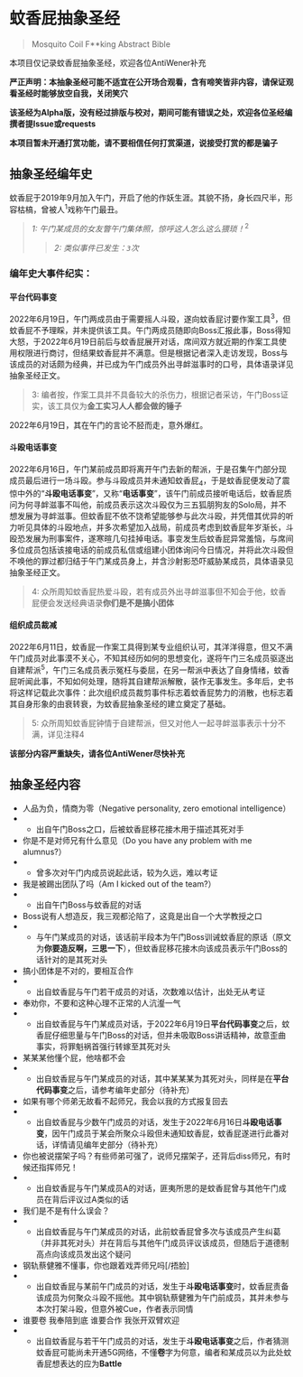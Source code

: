 # 蚊香屁抽象圣经
> Mosquito Coil F**king Abstract Bible

本项目仅记录蚊香屁抽象圣经，欢迎各位AntiWener补充

**严正声明：本抽象圣经可能不适宜在公开场合观看，含有啼笑皆非内容，请保证观看圣经时能够放空自我，关闭笑穴**

**该圣经为Alpha版，没有经过排版与校对，期间可能有错误之处，欢迎各位圣经编撰者提Issue或requests**

**本项目暂未开通打赏功能，请不要相信任何打赏渠道，说接受打赏的都是骗子**

## 抽象圣经编年史

蚊香屁于2019年9月加入午门，开启了他的作妖生涯。其貌不扬，身长四尺半，形容枯槁，曾被人<sup>1</sup>戏称午门最丑。
>*1: 午门某成员的女友瞥午门集体照，惊呼这人怎么这么猥琐！*<sup>2</sup>
>>*2: 类似事件已发生：`3`次*

### 编年史大事件纪实：

#### 平台代码事变

2022年6月19日，午门两成员由于需要摇人斗殴，遂向蚊香屁讨要作案工具<sup>3</sup>，但蚊香屁不予理睬，并未提供该工具。午门两成员随即向Boss汇报此事，Boss得知大怒，于2022年6月19日前后与蚊香屁展开对话，席间双方就近期的作案工具使用权限进行商讨，但结果蚊香屁并不满意。但是根据记者深入走访发现，Boss与该成员的对话颇为经典，并已成为午门成员外出寻衅滋事时的口号，具体语录详见抽象圣经正文。

> 3: 编者按，作案工具并不具备较大的杀伤力，根据记者采访，午门Boss证实，该工具仅为**金工实习人人都会做的锤子**

2022年6月19日，其在午门的言论不胫而走，意外爆红。

#### 斗殴电话事变

2022年6月16日，午门某前成员即将离开午门去新的帮派，于是召集午门部分现成员最后进行一场斗殴。参与斗殴成员并未通知蚊香屁<sub>4</sub>，于是蚊香屁便发动了震惊中外的“**斗殴电话事变**”，又称“**电话事变**”，该午门前成员接听电话后，蚊香屁质问为何寻衅滋事不叫他，前成员表示这次斗殴仅为三五狐朋狗友的Solo局，并不想发展为寻衅滋事。但蚊香屁不依不饶希望能够参与此次斗殴，并凭借其优异的听力听见具体的斗殴地点，并多次希望加入战局，前成员考虑到蚊香屁年岁渐长，斗殴恐发展为刑事案件，遂寒暄几句挂掉电话。事变发生后蚊香屁异常羞恼，与席间多位成员包括该接电话的前成员私信或组建小团体询问今日情况，并将此次斗殴但不唤他的罪过都归结于午门某成员身上，并含沙射影恐吓威胁某成员，具体语录见抽象圣经正文。

> 4: 众所周知蚊香屁热爱斗殴，若有成员外出寻衅滋事但不知会于他，蚊香屁便会发送经典语录**你们是不是搞小团体**

#### 组织成员裁减
2022年6月11日，蚊香屁一作案工具得到某专业组织认可，其洋洋得意，但又不满午门成员对此事漠不关心，不知其经历如何的思想变化，遂将午门三名成员驱逐出自建帮派<sup>5</sup>，午门三名成员表示冤枉与委屈，在另一帮派中表达了自身情绪，蚊香屁听闻此事，不知如何处理，随将其自建帮派解散，装作无事发生。多年后，史书将这样记载此次事件：此次组织成员裁剪事件标志着蚊香屁势力的消散，也标志着其自身形象的由衰转衰，为蚊香屁抽象圣经的建立奠定了基础。

>5: 众所周知蚊香屁钟情于自建帮派，但又对他人一起寻衅滋事表示十分不满，详见注释4

**该部分内容严重缺失，请各位AntiWener尽快补充**

## 抽象圣经内容

- 人品为负，情商为零（Negative personality, zero emotional intelligence）
- - 出自午门Boss之口，后被蚊香屁移花接木用于描述其死对手
- 你是不是对师兄有什么意见（Do you have any problem with me alumnus?）
- - 曾多次对午门内成员说起此话，较为久远，难以考证
- 我是被踢出团队了吗（Am I kicked out of the team?）
- - 出自午门Boss与蚊香屁的对话
- Boss说有人想造反，我三观都沦陷了，这竟是出自一个大学教授之口
- - 与午门某成员的对话，该话前半段本为午门Boss训诫蚊香屁的原话（原文为**你要造反啊，三思一下**），但蚊香屁移花接木向该成员表示午门Boss的话针对的是其死对头
- 搞小团体是不对的，要相互合作
- - 出自蚊香屁与午门若干成员的对话，次数难以估计，出处无从考证
- 奉劝你，不要和这种心理不正常的人沆瀣一气
- - 出自蚊香屁与午门某成员对话，于2022年6月19日**平台代码事变**之后，蚊香屁仔细思量与午门Boss的对话，但并未吸取Boss讲话精神，故意歪曲事实，将罪魁祸首强行转嫁至其死对头
- 某某某他懂个屁，他啥都不会
- - 出自蚊香屁与午门某成员的对话，其中某某某为其死对头，同样是在**平台代码事变**之后，请参考编年史部分（待补充）
- 如果有哪个师弟无故看不起师兄，我会以我的方式报复回去
- - 出自蚊香屁与少数午门成员的对话，发生于2022年6月16日**斗殴电话事变**，因午门成员于某会所聚众斗殴但未通知蚊香屁，蚊香屁遂进行此番对话，详情请见编年史部分（待补充）
- 你也被说摆架子吗？有些师弟可强了，说师兄摆架子，还背后diss师兄，有时候还指挥师兄！
- - 出自蚊香屁与午门某成员A的对话，匪夷所思的是蚊香屁曾与其他午门成员在背后评议过A类似的话
- 我们是不是有什么误会？
- - 出自蚊香屁与午门某成员的对话，此前蚊香屁曾多次与该成员产生纠葛（并非其死对头）并在背后与其他午门成员评议该成员，但随后于道德制高点向该成员发出这个疑问
- 钢轨蔡健雅不懂事，你也跟着戏弄师兄吗[/捂脸]
- - 出自蚊香屁与某前午门成员的对话，发生于**斗殴电话事变**时，蚊香屁责备该成员为何聚众斗殴不摇他。其中钢轨蔡健雅为午门前成员，其并未参与本次打架斗殴，但意外被Cue，作者表示同情
- 谁要卷 我奉陪到底 谁要合作 我张开双臂欢迎
- - 出自蚊香屁与若干午门成员的对话，发生于**斗殴电话事变**之后，作者猜测蚊香屁可能尚未开通5G网络，不懂**卷**字为何意，编者和某成员以为此处蚊香屁想表达的应为**Battle**
